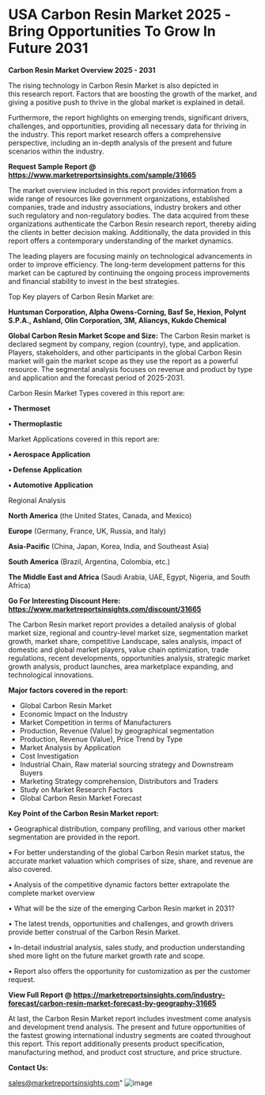  # USA Carbon Resin Market 2025 -Bring Opportunities To Grow In Future 2031

<Strong> Carbon Resin Market Overview 2025 - 2031</strong>

The rising technology in Carbon Resin Market is also depicted in this research report. Factors that are boosting the growth of the market, and giving a positive push to thrive in the global market is explained in detail.

Furthermore, the report highlights on emerging trends, significant drivers, challenges, and opportunities, providing all necessary data for thriving in the industry. This report market research offers a comprehensive perspective, including an in-depth analysis of the present and future scenarios within the industry.

<strong>Request Sample Report @ <a href=https://www.marketreportsinsights.com/sample/31665>https://www.marketreportsinsights.com/sample/31665</a></strong>

The market overview included in this report provides information from a wide range of resources like government organizations, established companies, trade and industry associations, industry brokers and other such regulatory and non-regulatory bodies. The data acquired from these organizations authenticate the Carbon Resin research report, thereby aiding the clients in better decision making. Additionally, the data provided in this report offers a contemporary understanding of the market dynamics.

The leading players are focusing mainly on technological advancements in order to improve efficiency. The long-term development patterns for this market can be captured by continuing the ongoing process improvements and financial stability to invest in the best strategies.

Top Key players of Carbon Resin Market are:

<strong>Huntsman Corporation, Alpha Owens-Corning, Basf Se, Hexion, Polynt S.P.A., Ashland, Olin Corporation, 3M, Aliancys, Kukdo Chemical</strong>

<strong><b>Global Carbon Resin Market Scope and Size:</b></strong>
The Carbon Resin market is declared segment by company, region (country), type, and application. Players, stakeholders, and other participants in the global Carbon Resin market will gain the market scope as they use the report as a powerful resource. The segmental analysis focuses on revenue and product by type and application and the forecast period of 2025-2031.

Carbon Resin Market Types covered in this report are:

<strong>• Thermoset

• Thermoplastic</strong>

Market Applications covered in this report are:

<strong>• Aerospace Application

• Defense Application

• Automotive Application</strong> 

Regional Analysis

<strong>North America</strong> (the United States, Canada, and Mexico)

<strong>Europe</strong> (Germany, France, UK, Russia, and Italy)

<strong>Asia-Pacific</strong> (China, Japan, Korea, India, and Southeast Asia)

<strong>South America</strong> (Brazil, Argentina, Colombia, etc.)

<strong>The Middle East and Africa</strong> (Saudi Arabia, UAE, Egypt, Nigeria, and South Africa)

<strong>Go For Interesting Discount Here: <a href=https://www.marketreportsinsights.com/discount/31665>https://www.marketreportsinsights.com/discount/31665</a></strong>

The Carbon Resin market report provides a detailed analysis of global market size, regional and country-level market size, segmentation market growth, market share, competitive Landscape, sales analysis, impact of domestic and global market players, value chain optimization, trade regulations, recent developments, opportunities analysis, strategic market growth analysis, product launches, area marketplace expanding, and technological innovations.

<strong><b>Major factors covered in the report:</b></strong>
<ul>
  <li>Global Carbon Resin Market </li>
  <li>Economic Impact on the Industry</li>
  <li>Market Competition in terms of Manufacturers</li>
  <li>Production, Revenue (Value) by geographical segmentation</li>
  <li>Production, Revenue (Value), Price Trend by Type</li>
  <li>Market Analysis by Application</li>
  <li>Cost Investigation</li>
  <li>Industrial Chain, Raw material sourcing strategy and Downstream Buyers</li>
  <li>Marketing Strategy comprehension, Distributors and Traders</li>
  <li>Study on Market Research Factors</li>
  <li>Global Carbon Resin Market Forecast</li>
</ul>

<strong><b>Key Point of the Carbon Resin Market report:</b></strong>

• Geographical distribution, company profiling, and various other market segmentation are provided in the report.

• For better understanding of the global Carbon Resin market status, the accurate market valuation which comprises of size, share, and revenue are also covered.

• Analysis of the competitive dynamic factors better extrapolate the complete market overview

• What will be the size of the emerging Carbon Resin market in 2031?

• The latest trends, opportunities and challenges, and growth drivers provide better construal of the Carbon Resin Market.

• In-detail industrial analysis, sales study, and production understanding shed more light on the future market growth rate and scope.

• Report also offers the opportunity for customization as per the customer request.

<strong><b>View Full Report @ <a href=https://marketreportsinsights.com/industry-forecast/carbon-resin-market-forecast-by-geography-31665>https://marketreportsinsights.com/industry-forecast/carbon-resin-market-forecast-by-geography-31665</a></b></strong>


At last, the Carbon Resin Market report includes investment come analysis and development trend analysis. The present and future opportunities of the fastest growing international industry segments are coated throughout this report. This report additionally presents product specification, manufacturing method, and product cost structure, and price structure.

<strong>Contact Us:</strong>

sales@marketreportsinsights.com"
![image](https://github.com/user-attachments/assets/6c99cf2d-3f3b-44bc-905b-defae5b29750)

